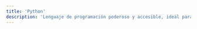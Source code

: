 ```yaml
---
title: 'Python'
description: 'Lenguaje de programación poderoso y accesible, ideal para ciencia de datos, automatización e inteligencia artificial.'
---
```

